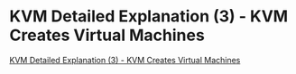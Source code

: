 # KVM Detailed Explanation (3) - KVM Creates Virtual Machines
[KVM Detailed Explanation (3) - KVM Creates Virtual Machines](https://aiwithcloud.com/2022/09/15/kvm_detailed_explanation_3___kvm_creates_virtual_machines/)